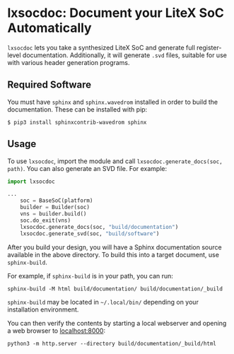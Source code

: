 # lxsocdoc: Document your LiteX SoC Automatically

`lxsocdoc` lets you take a synthesized LiteX SoC and generate full
register-level documentation.  Additionally, it will generate `.svd` files,
suitable for use with various header generation programs.

## Required Software

You must have `sphinx` and `sphinx.wavedrom` installed in order to build
the documentation.  These can be installed with pip:

```
$ pip3 install sphinxcontrib-wavedrom sphinx
```

## Usage

To use `lxsocdoc`, import the module and call `lxsocdoc.generate_docs(soc, path)`.
You can also generate an SVD file.  For example:

```python
import lxsocdoc

...
    soc = BaseSoC(platform)
    builder = Builder(soc)
    vns = builder.build()
    soc.do_exit(vns)
    lxsocdoc.generate_docs(soc, "build/documentation")
    lxsocdoc.generate_svd(soc, "build/software")
```

After you build your design, you will have a Sphinx documentation source available
in the above directory.  To build this into a target document, use `sphinx-build`.

For example, if `sphinx-build` is in your path, you can run:

`sphinx-build -M html build/documentation/ build/documentation/_build`

`sphinx-build` may be located in `~/.local/bin/` depending on your installation environment.

You can then verify the contents by starting a local webserver and opening a web
browser to [localhost:8000](http://localhost:8000):

`python3 -m http.server --directory build/documentation/_build/html`
